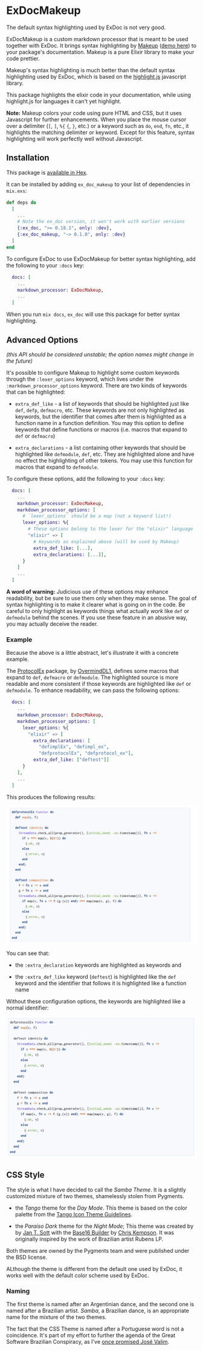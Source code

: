 # ExDocMakeup

The default syntax highlighting used by ExDoc is not very good.

ExDocMakeup is a custom markdown processor that is meant to be used together with ExDoc.
It brings syntax highlighting by [Makeup](https://hexdocs.pm/makeup/Makeup.html)
([demo here](https://tmbb.github.io/makeup_demo/elixir.html)) to your package's documentation.
Makeup is a pure Elixir library to make your code prettier.

Makeup's syntax highlighting is much better than the default syntax highlighting used by ExDoc,
which is based on the [highlight.js](https://highlightjs.org) javascript library.

This package highlights the elixir code in your documentation, while using highlight.js
for languages it can't yet highlight.

**Note:**
Makeup colors your code using pure HTML and CSS, but it uses Javascript for further enhancements.
When you place the mouse cursor over a delimiter (`[`, `]`, `%{` `{`, `}`, etc.)
or a keyword such as `do`, `end`, `fn`, etc., it highlights the matching delimiter or keyword.
Except for this feature, syntax highlighting will work perfectly well without Javascript.

## Installation

This package is [available in Hex](https://hexdocs.pm/ex_doc_makeup).

It can be installed by adding `ex_doc_makeup` to your list of dependencies in `mix.exs`:

```elixir
def deps do
  [
    ...
    # Note the ex_doc version, it won't work with earlier versions
    {:ex_doc, ">= 0.18.1", only: :dev},
    {:ex_doc_makeup, "~> 0.1.0", only: :dev}
  ]
end
```

To configure ExDoc to use ExDocMakeup for better syntax highlighting,
add the following to your `:docs` key:

```elixir
  docs: [
    ...
    markdown_processor: ExDocMakeup,
    ...
  ]
```

When you run `mix docs`, `ex_doc` will use this package for better syntax highlighting.


## Advanced Options

*(this API should be considered unstable; the option names might change in the future)*

It's possible to configure Makeup to highlight some custom keywords
through the `:lexer_options` keyword, which lives under the `:markdown_processor_options` keyword.
There are two kinds of keywords that can be highlighted:

  * `extra_def_like` - a list of keywords that should be highlighted just like
    `def`, `defp`, `defmacro`, etc.
    These keywords are not only highlighted as keywords, but the identifier
    that comes after them is highlighted as a function name in a function definition.
    You may this option to define keywords that define functions or macros
    (i.e. macros that expand to `def` or `defmacro`)

  * `extra_declarations` - a list containing other keywords that should be highlighted
    like `defmodule`, `def`, etc.
    They are highlighted alone and have no effect the highlighting of other tokens.
    You may use this function for macros that expand to `defmodule`.

To configure these options, add the following to your `:docs` key:

```elixir
  docs: [
    ...
    markdown_processor: ExDocMakeup,
    markdown_processor_options: [
      # `lexer_options` should be a map (not a keyword list!)
      lexer_options: %{
        # These options belong to the lexer for the "elixir" language
        "elixir" => [
          # Keywords as explained above (will be used by Makeup)
          extra_def_like: [...],
          extra_declarations: [...]],
      }
    ]
    ...
  ]
```

**A word of warning:**
Judicious use of these options may enhance readability, but be sure to use them
only when they make sense.
The goal of syntax highlighting is to make it clearer what is going on in the code.
Be careful to only highlight as keywords things what actually *work* like `def` or `defmodule`
behind the scenes.
If you use these feature in an abusive way, you may actually deceive the reader.

### Example

Because the above is a little abstract, let's illustrate it with a concrete example.

The [ProtocolEx](https://hexdocs.pm/protocol_ex/readme.html) package,
by [OvermindDL1](https://github.com/OvermindDL1), defines some macros that expand to
`def`, `defmacro` or `defmodule`.
The highlighted source is more readable and more consistent if those keywords
are highlighted like `def` or `defmodule`.
To enhance readability, we can pass the following options:

```elixir
  docs: [
    ...
    markdown_processor: ExDocMakeup,
    markdown_processor_options: [
      lexer_options: %{
        "elixir" => [
          extra_declarations: [
            "defimplEx", "defimpl_ex",
            "defprotocolEx", "defprotocol_ex"],
          extra_def_like: ["deftest"]]
      }
    ],
    ...
  ]
```

This produces the following results:

![Example from ProtocolEx (extra keywords)](assets/doc/protocol_ex_example_extra_keywords.png)

You can see that:

  * the `:extra_declaration` keywords are highlighted as keywords and

  * the `:extra_def_like` keyword (`deftest`) is highlighted like
    the `def` keyword and the identifier that follows it is highlighted
    like a function name

Without these configuration options, the keywords are highlighted like a normal
identifier:

![Example from ProtocolEx (no extra keywords)](assets/doc/protocol_ex_example_no_extra_keywords.png)

## CSS Style

The style is what I have decided to call the *Samba Theme*.
It is a slightly customized mixture of two themes, shamelessly stolen from Pygments.

  * the *Tango* theme for the *Day Mode*.
    This theme is based on the color palette from the
    [Tango Icon Theme Guidelines](http://tango.freedesktop.org/Tango_Icon_Theme_Guidelines).

  * the *Paraíso Dark* theme for the *Night Mode*;
    This theme was created by by [Jan T. Sott](https://github.com/idleberg)
    with the [Base16 Builder](https://github.com/chriskempson/base16-builder)
    by [Chris Kempson](https://github.com/chriskempson).
    It was originally inspired by the work of Brazilian artist Rubens LP.

Both themes are owned by the Pygments team and were published under the BSD license.

ALthough the theme is different from the default one used by ExDoc,
it works well with the default color scheme used by ExDoc.

### Naming

The first theme is named after an Argentinian dance,
and the second one is named after a Brazilian artist.
*Samba*, a Brazilian dance, is an appropriate name for the mixture of the two themes.

The fact that the CSS Theme is named after a Portuguese word is not a coincidence.
It's part of my effort to further the agenda of the Great Software Brazilian Conspiracy,
as I've [once promised José Valim](https://elixirforum.com/t/discussion-about-syntax-preferences-split-posts/3436/81).